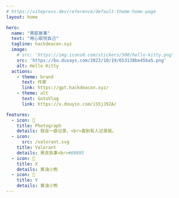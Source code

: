 ```yaml
---
# https://vitepress.dev/reference/default-theme-home-page
layout: home

hero:
  name: "黑胶故事"
  text: "用心取悦自己"
  tagline: hackdeacon.xyz
  image: 
    # src: 'https://img.icons8.com/stickers/500/hello-kitty.png'
    src: 'https://bu.dusays.com/2023/10/19/653138be45ba5.png'
    alt: Hello Kitty
  actions:
    - theme: brand
      text: 作家
      link: https://gpt.hackdeacon.xyz/
    - theme: alt
      text: GotoVlog
      link: https://v.douyin.com/iS5jJ92A/

features:
  - icon: 📸
    title: Photograph
    details: 我会一直记录，<br>直到有人记录我。
  - icon:
      src: /valorant.svg
    title: Valorant
    details: 黑衣执事<br>#60895
  - icon: 🍕
    title: X
    details: 黄油小熊
  - icon: 🍕
    title: Y
    details: 黄油小熊
---
```

<!-- ## Getting Started

You can get started using VitePress right away using `npx`!

```sh
npm init
npx vitepress init
``` -->

